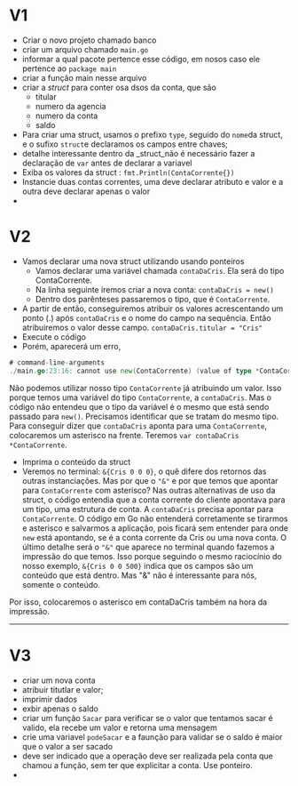 # V1
- Criar o novo projeto chamado banco
- criar um arquivo chamado `main.go`
- informar a qual pacote pertence esse código, em nosos caso ele pertence ao `package main`
- criar a função main nesse arquivo
- criar a _struct_ para conter osa dsos da conta, que são
    - titular
    - numero da agencia
    - numero da conta
    - saldo
- Para criar uma struct, usamos o prefixo `type`, seguido do `nome`da struct, e o sufixo `struct`e declaramos os campos entre chaves;
- detalhe interessante dentro da _struct_não é necessário fazer a declaração de `var` antes de declarar a variavel
- Exiba os valores da struct : `fmt.Println(ContaCorrente{})`
- Instancie duas contas correntes, uma deve declarar atributo e valor e a outra deve declarar apenas o valor
- 

# V2
- Vamos declarar uma nova struct utilizando usando ponteiros
    - Vamos declarar uma variável chamada `contaDaCris`. Ela será do tipo ContaCorrente.
    - Na linha seguinte iremos criar a nova conta: `contaDaCris = new()`
    - Dentro dos parênteses passaremos o tipo, que é `ContaCorrente`.
- A partir de então, conseguiremos atribuir os valores acrescentando um ponto (.) após `contaDaCris` e o nome do campo na sequência. Então atribuiremos o valor desse campo. `contaDaCris.titular = "Cris"`
- Execute o código
- Porém, aparecerá um erro,

~~~go
# command-line-arguments
./main.go:23:16: cannot use new(ContaCorrente) (value of type *ContaCorrente) as type ContaCorrente in assignment
~~~
Não podemos utilizar nosso tipo `ContaCorrente` já atribuindo um valor. 
Isso porque temos uma variável do tipo `ContaCorrente`, a `contaDaCris`. Mas o código não entendeu que o tipo da variável é o mesmo que está sendo passado para `new()`.
Precisamos identificar que se tratam do mesmo tipo.
Para conseguir dizer que `contaDaCris` aponta para uma `ContaCorrente`, colocaremos um asterisco na frente. 
Teremos `var contaDaCris *ContaCorrente`.
- Imprima o conteúdo da struct
- Veremos no terminal: `&{Cris 0 0 0}`, o quê difere dos retornos das outras instanciações. 
Mas por que o `"&"` e por que temos que apontar para `ContaCorrente` com asterisco? Nas outras alternativas de uso da struct, o código entendia que a conta corrente do cliente apontava para um tipo, uma estrutura de conta. 
A `contaDaCris` precisa apontar para `ContaCorrente`. O código em Go não entenderá corretamente se tirarmos e asterisco e salvarmos a aplicação, pois ficará sem entender para onde `new` está apontando, se é a conta corrente da Cris ou uma nova conta.
O último detalhe será o `"&"` que aparece no terminal quando fazemos a impressão do que temos. Isso porque seguindo o mesmo raciocínio do nosso exemplo, `&{Cris 0 0 500}` indica que os campos são um conteúdo que está dentro. Mas "&" não é interessante para nós, somente o conteúdo.

Por isso, colocaremos o asterisco em contaDaCris também na hora da impressão.

---
# V3
- criar um nova conta
- atribuir titutlar e valor;
- imprimir dados 
- exbir apenas o saldo
- criar um função `Sacar` para verificar se o valor que tentamos sacar é valido, ela recebe um valor e retorna uma mensagem
- crie uma variavel `podeSacar` e a faunção para validar se o saldo é maior que o valor a ser sacado
- deve ser indicado que a operação deve ser realizada pela conta que chamou a função, sem ter que explicitar a conta. Use ponteiro.
- 
